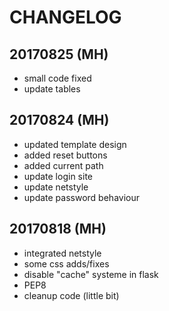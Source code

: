 # CHANGELOG

## 20170825 (MH)
 * small code fixed
 * update tables
 
## 20170824 (MH)
 * updated template design
 * added reset buttons
 * added current path
 * update login site
 * update netstyle
 * update password behaviour

## 20170818 (MH)
 * integrated netstyle
 * some css adds/fixes
 * disable "cache" systeme in flask
 * PEP8
 * cleanup code (little bit)